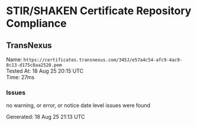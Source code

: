 # STIR/SHAKEN Certificate Repository Compliance

## TransNexus

Name: `https://certificates.transnexus.com/345J/e57a4c54-afc9-4ac9-8c13-d175c8aa2520.pem`\
Tested At: 18 Aug 25 20:15 UTC\
Time: 27ms

### Issues

no warning, or error, or notice date level issues were found

Generated: 18 Aug 25 21:13 UTC